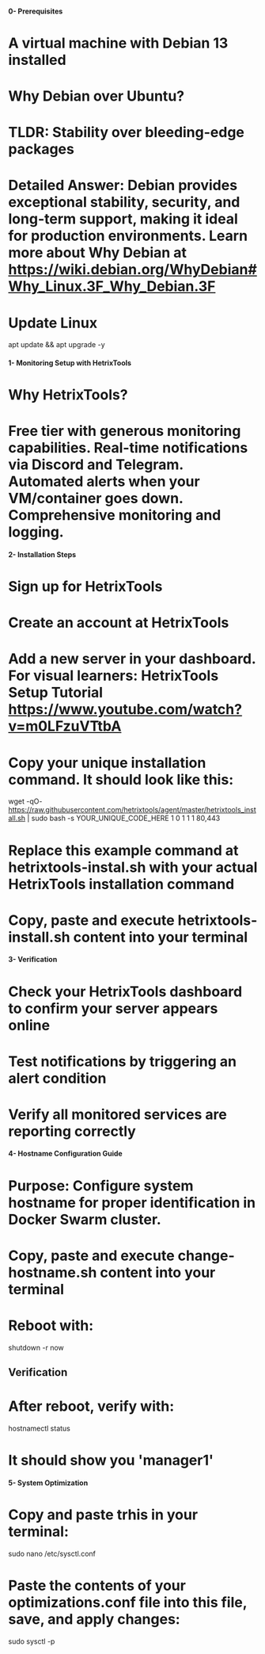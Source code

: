 #### 0- Prerequisites ####
# A virtual machine with Debian 13 installed

# Why Debian over Ubuntu?
# TLDR: Stability over bleeding-edge packages
# Detailed Answer: Debian provides exceptional stability, security, and long-term support, making it ideal for production environments. Learn more about Why Debian at https://wiki.debian.org/WhyDebian#Why_Linux.3F_Why_Debian.3F

# Update Linux
apt update && apt upgrade -y

#### 1- Monitoring Setup with HetrixTools ####
# Why HetrixTools?
# Free tier with generous monitoring capabilities. Real-time notifications via Discord and Telegram. Automated alerts when your VM/container goes down. Comprehensive monitoring and logging.

#### 2- Installation Steps ####
# Sign up for HetrixTools
# Create an account at HetrixTools
# Add a new server in your dashboard. For visual learners: HetrixTools Setup Tutorial https://www.youtube.com/watch?v=m0LFzuVTtbA

# Copy your unique installation command. It should look like this:
wget -qO- https://raw.githubusercontent.com/hetrixtools/agent/master/hetrixtools_install.sh | sudo bash -s YOUR_UNIQUE_CODE_HERE 1 0 1 1 1 80,443
# Replace this example command at hetrixtools-instal.sh with your actual HetrixTools installation command
# Copy, paste and execute hetrixtools-install.sh content into your terminal


#### 3- Verification ####
# Check your HetrixTools dashboard to confirm your server appears online
# Test notifications by triggering an alert condition
# Verify all monitored services are reporting correctly

#### 4- Hostname Configuration Guide ####
# Purpose: Configure system hostname for proper identification in Docker Swarm cluster.
# Copy, paste and execute change-hostname.sh content into your terminal
# Reboot with:
shutdown -r now

## Verification
# After reboot, verify with:
hostnamectl status

# It should show you 'manager1'

#### 5- System Optimization ####
# Copy and paste trhis in your terminal:
sudo nano /etc/sysctl.conf

# Paste the contents of your optimizations.conf file into this file, save, and apply changes:
sudo sysctl -p


